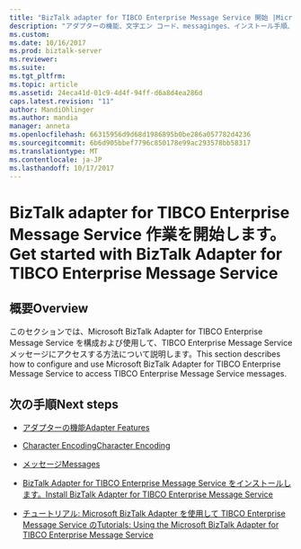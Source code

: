 ```yaml
---
title: "BizTalk adapter for TIBCO Enterprise Message Service 開始 |Microsoft ドキュメント"
description: "アダプターの機能、文字エン コード、messaginges、インストール手順、および BizTalk Adapter for TIBCO Enterprise Message Service で BizTalk Server 用のチュートリアル"
ms.custom: 
ms.date: 10/16/2017
ms.prod: biztalk-server
ms.reviewer: 
ms.suite: 
ms.tgt_pltfrm: 
ms.topic: article
ms.assetid: 24eca41d-01c9-4d4f-94ff-d6a8d4ea286d
caps.latest.revision: "11"
author: MandiOhlinger
ms.author: mandia
manager: anneta
ms.openlocfilehash: 66315956d9d68d1986895b0be286a057782d4236
ms.sourcegitcommit: 6b6d905bbef7796c850178e99ac293578bb58317
ms.translationtype: MT
ms.contentlocale: ja-JP
ms.lasthandoff: 10/17/2017
---
```

# <a name="get-started-with-biztalk-adapter-for-tibco-enterprise-message-service"></a><span data-ttu-id="3933d-103">BizTalk adapter for TIBCO Enterprise Message Service 作業を開始します。</span><span class="sxs-lookup"><span data-stu-id="3933d-103">Get started with BizTalk Adapter for TIBCO Enterprise Message Service</span></span>

## <a name="overview"></a><span data-ttu-id="3933d-104">概要</span><span class="sxs-lookup"><span data-stu-id="3933d-104">Overview</span></span>
<span data-ttu-id="3933d-105">このセクションでは、Microsoft BizTalk Adapter for TIBCO Enterprise Message Service を構成および使用して、TIBCO Enterprise Message Service メッセージにアクセスする方法について説明します。</span><span class="sxs-lookup"><span data-stu-id="3933d-105">This section describes how to configure and use Microsoft BizTalk Adapter for TIBCO Enterprise Message Service to access TIBCO Enterprise Message Service messages.</span></span>  
  
## <a name="next-steps"></a><span data-ttu-id="3933d-106">次の手順</span><span class="sxs-lookup"><span data-stu-id="3933d-106">Next steps</span></span>
  
-   [<span data-ttu-id="3933d-107">アダプターの機能</span><span class="sxs-lookup"><span data-stu-id="3933d-107">Adapter Features</span></span>](../core/adapter-features.md)  
  
-   [<span data-ttu-id="3933d-108">Character Encoding</span><span class="sxs-lookup"><span data-stu-id="3933d-108">Character Encoding</span></span>](../core/character-encoding.md)  
  
-   [<span data-ttu-id="3933d-109">メッセージ</span><span class="sxs-lookup"><span data-stu-id="3933d-109">Messages</span></span>](../core/messages.md)  
  
-   [<span data-ttu-id="3933d-110">BizTalk Adapter for TIBCO Enterprise Message Service をインストールします。</span><span class="sxs-lookup"><span data-stu-id="3933d-110">Install BizTalk Adapter for TIBCO Enterprise Message Service</span></span>](../core/installing-biztalk-adapter-for-tibco-enterprise-message-service.md)  
  
-   [<span data-ttu-id="3933d-111">チュートリアル: Microsoft BizTalk Adapter を使用して TIBCO Enterprise Message Service の</span><span class="sxs-lookup"><span data-stu-id="3933d-111">Tutorials: Using the Microsoft BizTalk Adapter for TIBCO Enterprise Message Service</span></span>](../core/tutorials-use-the-microsoft-biztalk-adapter-for-tibco-message-service.md)